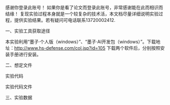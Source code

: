 

感谢你登录此账号！ 如果你是看了论文而登录此账号，非常感谢能在此而相识而结缘！ 复现实验过程本身就是一个较复杂的技术活，本文档尽量详细说明实验过程，提供实验结果。若有疑问可电话联系13720002412.

一、实验工具获取途径

本实验利用“墨子·个人版（windows）”、“墨子·AI开发包（windows）”。下载地址：http://www.hs-defense.com/col.jsp?id=105 
下载两个软件后，分别按照安装手册进行安装。

二、想定文件



实验代码

实验代码文件

三、实验数据
